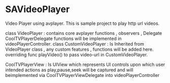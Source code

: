 # SAVideoPlayer
Video Player using avplayer. This is sample project to play http url videos.

class VideoPlayer : contains core avplayer functions , observers , Delegate CoolTVPlayerDelegate functions will be implemented in videoPlayerController.
class CustomVideoPlayer : Is Inherited from VideoPlayer class , any custom features , functions will be added here.
overriding func playVideo() to pass video-url in CustomVideoPlayer.

CoolTVPlayerView : Is UIView which represents UI controls upon which user intended actions as play,pause,seek will be captured and will beimplemented via CoolTVPlayerViewDelegate into videoPlayerController
